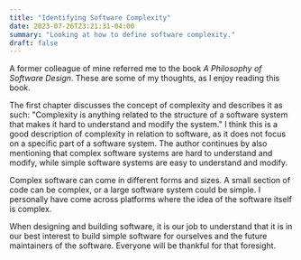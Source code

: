 ```yaml
---
title: "Identifying Software Complexity"
date: 2023-07-26T23:21:31-04:00
summary: "Looking at how to define software complexity."
draft: false
---
```


A former colleague of mine referred me to the book *A Philosophy of Software Design*. These are some of my thoughts, as I enjoy reading this book.

The first chapter discusses the concept of complexity and describes it as such: "Complexity is anything related to the structure of a software system that makes it hard to understand and modify the system." I think this is a good description of complexity in relation to software, as it does not focus on a specific part of a software system. The author continues by also mentioning that complex software systems are hard to understand and modify, while simple software systems are easy to understand and modify.

Complex software can come in different forms and sizes. A small section of code can be complex, or a large software system could be simple. I personally have come across platforms where the idea of the software itself is complex.

When designing and building software, it is our job to understand that it is in our best interest to build simple software for ourselves and the future maintainers of the software. Everyone will be thankful for that foresight.
